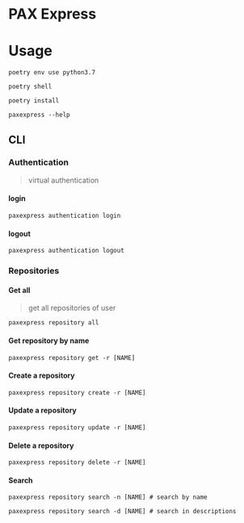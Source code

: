 # PAX Express

# Usage

```shell
poetry env use python3.7

poetry shell

poetry install

paxexpress --help
```

## CLI

### Authentication
>  virtual authentication
#### login
```shell
paxexpress authentication login
```
#### logout
```shell
paxexpress authentication logout
```

### Repositories
#### Get all
> get all repositories of user
```shell
paxexpress repository all 
```
#### Get repository by name
```shell
paxexpress repository get -r [NAME]
```
#### Create a repository
```shell
paxexpress repository create -r [NAME]
```
#### Update a repository
```shell
paxexpress repository update -r [NAME]
```
#### Delete a repository
```shell
paxexpress repository delete -r [NAME]
```
#### Search 
```shell
paxexpress repository search -n [NAME] # search by name

paxexpress repository search -d [NAME] # search in descriptions
```